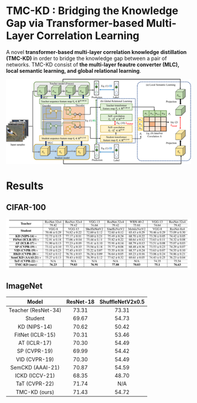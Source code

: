 # TMC-KD : Bridging the Knowledge Gap via Transformer-based Multi-Layer Correlation Learning
A novel **transformer-based multi-layer correlation knowledge distillation (TMC-KD)** in order to bridge the knowledge gap between a pair of networks.
TMC-KD consist of **the multi-layer feautre converter (MLC), local semantic learning, and global relational learning**. 

![Architecture](./Fig/Architecture.png)


# Results
## CIFAR-100
![CIFAR100](./Fig/CIFAR100_result.png)

## ImageNet
|        Model        | ResNet-18 | ShuffleNetV2x0.5 |
|:-------------------:|:---------:|:----------------:|
| Teacher (ResNet-34) |   73.31   |       73.31      |
|       Student       |   69.67   |       54.73      |
|     KD (NIPS-14)    |   70.62   |      50.42       |
|   FitNet (ICLR-15)  |   70.31   |      53.46       |
|     AT (ICLR-17)    |   70.30   |      54.49       |
|     SP (CVPR-19)    |   69.99   |      54.42       |
|    VID (CVPR-19)    |   70.30   |      54.49       |
|   SemCKD (AAAI-21)  |   70.87   |      54.59       |
|    ICKD (ICCV-21)   |   68.35   |      48.70       |
|    TaT (CVPR-22)    |   71.74   |        N/A       |
|    TMC-KD (ours)    |   71.43   |      54.72       |
